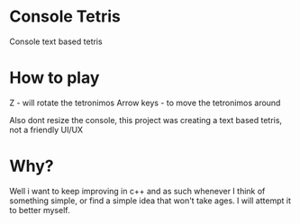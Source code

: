 # Console Tetris

Console text based tetris

# How to play

Z - will rotate the tetronimos
Arrow keys - to move the tetronimos around

Also dont resize the console, this project was creating a text based tetris, not a friendly UI/UX

# Why?

Well i want to keep improving in c++ and as such whenever I think of something simple, or find a simple idea that won't take ages. I will attempt it to better myself.
